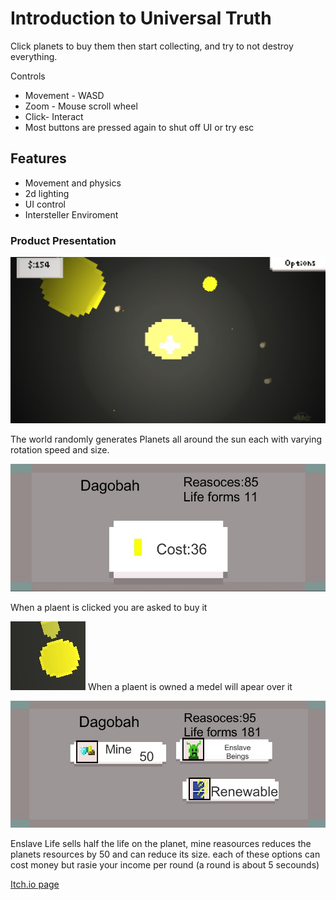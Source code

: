 

# Introduction to Universal Truth
Click planets to buy them then start collecting, and try to not destroy everything.

Controls
* Movement - WASD
* Zoom - Mouse scroll wheel
* Click- Interact
* Most buttons are pressed again to shut off UI or try esc 

##  Features
* Movement and physics
* 2d lighting
* UI control
* Intersteller Enviroment

###  Product Presentation

![Starting the Game](ImagesForGIt/Start.jpg)

The world randomly generates Planets all around the sun each with varying rotation speed and size.

![Click a Planet](ImagesForGIt/Clicked.jpg)

When a plaent is clicked you are asked to buy it

![Owned Planets](ImagesForGIt/onBuy.jpg)
When a plaent is owned a medel will apear over it

![Buying Menu](ImagesForGIt/Menu.jpg)

Enslave Life sells half the life on the planet, mine reasources reduces the planets resources by 50 and can reduce its size. each of these options can cost money but rasie your income per round (a round is about 5 secounds)

[Itch.io page](https://magentaautumn.itch.io/universal-truth)
